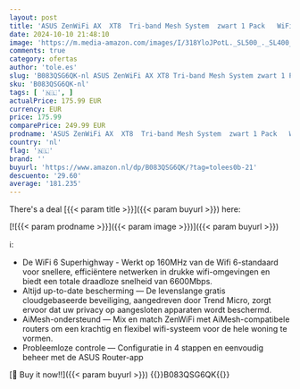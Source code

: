 ```yaml
---
layout: post
title: 'ASUS ZenWiFi AX  XT8  Tri-band Mesh System  zwart 1 Pack   WiFi 6  Dekking tot 410 m2 of 6 of meer kamers  AiMesh  eenvoudige configuratie  levenslange gratis netwerkbeveiliging en ouderlijk toezicht'
date: 2024-10-10 21:48:10
image: 'https://m.media-amazon.com/images/I/318YloJPotL._SL500_._SL400_.jpg'
comments: true
category: ofertas
author: 'tole.es'
slug: 'B083QSG6QK-nl ASUS ZenWiFi AX XT8 Tri-band Mesh System zwart 1 Pack WiFi...'
sku: 'B083QSG6QK-nl'
tags: [ '🇳🇱', ]
actualPrice: 175.99 EUR
currency: EUR
price: 175.99
comparePrice: 249.99 EUR
prodname: 'ASUS ZenWiFi AX  XT8  Tri-band Mesh System  zwart 1 Pack   WiFi 6  Dekking tot 410 m2 of 6 of meer kamers  AiMesh  eenvoudige configuratie  levenslange gratis netwerkbeveiliging en ouderlijk toezicht'
country: 'nl'
flag: '🇳🇱'
brand: ''
buyurl: 'https://www.amazon.nl/dp/B083QSG6QK/?tag=tolees0b-21'
descuento: '29.60'
average: '181.235'
---
```


There's a deal [{{< param title >}}]({{< param buyurl >}})  here:

[![{{< param prodname >}}]({{< param image >}})]({{< param buyurl >}})

ℹ️:

- De WiFi 6 Superhighway - Werkt op 160MHz van de Wifi 6-standaard voor snellere, efficiëntere netwerken in drukke wifi-omgevingen en biedt een totale draadloze snelheid van 6600Mbps.
- Altijd up-to-date bescherming — De levenslange gratis cloudgebaseerde beveiliging, aangedreven door Trend Micro, zorgt ervoor dat uw privacy op aangesloten apparaten wordt beschermd.
- AiMesh-ondersteund — Mix en match ZenWiFi met AiMesh-compatibele routers om een krachtig en flexibel wifi-systeem voor de hele woning te vormen.
- Probleemloze controle — Configuratie in 4 stappen en eenvoudig beheer met de ASUS Router-app

[🛒 Buy it now!!]({{< param buyurl >}})
{{<world>}}B083QSG6QK{{</world>}}
